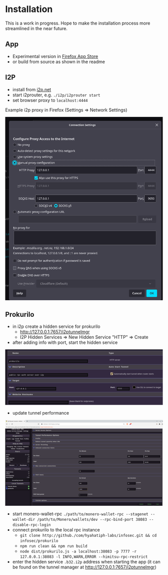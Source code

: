 # Installation

This is a work in progress. Hope to make the installation process
more streamlined in the near future.

## App

* Experimental version in [Firefox App Store](https://addons.mozilla.org/en-US/firefox/addon/himitsu/)
* or build from source as shown in the readme

## I2P

* install from [i2p.net](https://geti2p.net/en/download)
* start i2prouter, e.g. `./i2p/i2prouter start`
* set browser proxy to `localhost:4444`

Example i2p proxy in Firefox (Settings => Network Settings)

![proxy](proxy.png)

## Prokurilo
 * in i2p create a hidden service for prokurilo
    * http://127.0.0.1:7657/i2ptunnelmgr
    * I2P Hidden Services => New Hidden Service "HTTP" => Create
 * after adding info with port, start the hidden service
 
 ![hidden](i2p_hidden_service_mgr.png)

 * update tunnel performance

 ![performance](tunnel_performance.png)

* start monero-wallet-rpc `./path/to/monero-wallet-rpc --stagenet --wallet-dir /path/to/Monero/wallets/dev --rpc-bind-port 38083 --disable-rpc-login`
* connect prokurilo to the local rpc instance
    * `git clone http://github./com/hyahatiph-labs/infosec.git && cd infosec/prokurilo`
    * `npm run clean && npm run build`
    * `node dist/prokurilo.js -a localhost:38083 -p 7777 -r 127.0.0.1:38083 -l INFO,WARN,ERROR --himitsu-rpc-restrict`
* enter the hidden service `.b32.i2p` address when starting the app (it can be found on the tunnel manager at http://127.0.0.1:7657/i2ptunnelmgr)
